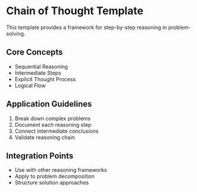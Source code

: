 # Chain of Thought Template

This template provides a framework for step-by-step reasoning in problem-solving.

## Core Concepts

- Sequential Reasoning
- Intermediate Steps
- Explicit Thought Process
- Logical Flow

## Application Guidelines

1. Break down complex problems
2. Document each reasoning step
3. Connect intermediate conclusions
4. Validate reasoning chain

## Integration Points

- Use with other reasoning frameworks
- Apply to problem decomposition
- Structure solution approaches